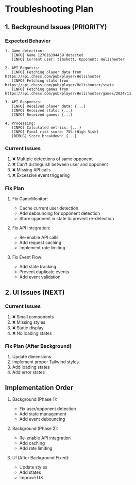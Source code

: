 # Troubleshooting Plan

## 1. Background Issues (PRIORITY)

### Expected Behavior
```
1. Game detection:
   [INFO] Game 127016394439 detected
   [INFO] Current user: timshott, Opponent: Helishooter

2. API Requests:
   [INFO] Fetching player data from https://api.chess.com/pub/player/Helishooter
   [INFO] Fetching stats from https://api.chess.com/pub/player/Helishooter/stats
   [INFO] Fetching games from https://api.chess.com/pub/player/Helishooter/games/2024/11

3. API Responses:
   [INFO] Received player data: {...}
   [INFO] Received stats: {...}
   [INFO] Received games: {...}

4. Processing:
   [INFO] Calculated metrics: {...}
   [INFO] Final risk score: 75% (High Risk)
   [DEBUG] Score breakdown: {...}
```

### Current Issues
1. ❌ Multiple detections of same opponent
2. ❌ Can't distinguish between user and opponent
3. ❌ Missing API calls
4. ❌ Excessive event triggering

### Fix Plan
1. Fix GameMonitor:
   - Cache current user detection
   - Add debouncing for opponent detection
   - Store opponent in state to prevent re-detection

2. Fix API Integration:
   - Re-enable API calls
   - Add request caching
   - Implement rate limiting

3. Fix Event Flow:
   - Add state tracking
   - Prevent duplicate events
   - Add event validation

## 2. UI Issues (NEXT)

### Current Issues
1. ❌ Small components
2. ❌ Missing styles
3. ❌ Static display
4. ❌ No loading states

### Fix Plan (After Background)
1. Update dimensions
2. Implement proper Tailwind styles
3. Add loading states
4. Add error states

## Implementation Order

1. Background (Phase 1):
   - Fix user/opponent detection
   - Add state management
   - Add event debouncing

2. Background (Phase 2):
   - Re-enable API integration
   - Add caching
   - Add rate limiting

3. UI (After Background Fixed):
   - Update styles
   - Add states
   - Improve UX 